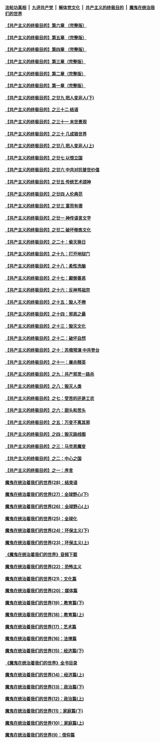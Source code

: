 

####  [法轮功真相](../../../../basic/blob/master/README.md?t=05200901) &nbsp;|&nbsp; [九评共产党](../../../../9ping.md/blob/master/README.md?t=05200901) &nbsp;|&nbsp; [解体党文化](../../../../jtdwh.md/blob/master/README.md?t=05200901)  &nbsp;|&nbsp; [共产主义的终极目的](../../../../gczydzjmd.md/blob/master/README.md?t=05200901) &nbsp;|&nbsp; [魔鬼在统治我们的世界](../../../../mgztzwmdsj.md/blob/master/README.md?t=05200901) 

#### [【共产主义的终极目的】第六章 （完整版）](../pages/nsc422/n11428913.md?t=05200901) 

#### [【共产主义的终极目的】第五章 （完整版）](../pages/nsc422/n11428912.md?t=05200901) 

#### [【共产主义的终极目的】第四章 （完整版）](../pages/nsc422/n11428907.md?t=05200901) 

#### [【共产主义的终极目的】第三章（完整版）](../pages/nsc422/n11428848.md?t=05200901) 

#### [【共产主义的终极目的】第二章（完整版）](../pages/nsc422/n11428831.md?t=05200901) 

#### [【共产主义的终极目的】第一章（完整版）](../pages/nsc422/n11417651.md?t=05200901) 

#### [【共产主义的终极目的】之廿九 把人变非人(下)](../pages/nsc422/n11344140.md?t=05200901) 

#### [【共产主义的终极目的】之三十二 结语](../pages/nsc422/n11360535.md?t=05200901) 

#### [【共产主义的终极目的】之三十一 末世景观](../pages/nsc422/n11351129.md?t=05200901) 

#### [【共产主义的终极目的】之三十 几成狼世界](../pages/nsc422/n11348280.md?t=05200901) 

#### [【共产主义的终极目的】之廿八 把人变非人(上)](../pages/nsc422/n11340492.md?t=05200901) 

#### [【共产主义的终极目的】之廿七 以恨立国](../pages/nsc422/n11336944.md?t=05200901) 

#### [【共产主义的终极目的】之廿六 中共对抗普世价值](../pages/nsc422/n11324785.md?t=05200901) 

#### [【共产主义的终极目的】之廿五 传统艺术颂神](../pages/nsc422/n11296396.md?t=05200901) 

#### [【共产主义的终极目的】之廿四 人伦典范](../pages/nsc422/n11296397.md?t=05200901) 

#### [【共产主义的终极目的】之廿三 富而有德](../pages/nsc422/n11283598.md?t=05200901) 

#### [【共产主义的终极目的】之廿一 神传语言文字](../pages/nsc422/n11263265.md?t=05200901) 

#### [【共产主义的终极目的】之廿二 破坏修炼文化](../pages/nsc422/n11245728.md?t=05200901) 

#### [【共产主义的终极目的】之二十：偷天换日](../pages/nsc422/n11238846.md?t=05200901) 

#### [【共产主义的终极目的】之十九：打开地狱门](../pages/nsc422/n11206376.md?t=05200901) 

#### [【共产主义的终极目的】之十八：柔性洗脑](../pages/nsc422/n11199994.md?t=05200901) 

#### [【共产主义的终极目的】之十七：颠倒善恶](../pages/nsc422/n11179782.md?t=05200901) 

#### [【共产主义的终极目的】之十六：反神骂祖宗](../pages/nsc422/n11166798.md?t=05200901) 

#### [【共产主义的终极目的】之十五：毁人不倦](../pages/nsc422/n11166792.md?t=05200901) 

#### [【共产主义的终极目的】之十四：邪恶之最](../pages/nsc422/n11150249.md?t=05200901) 

#### [【共产主义的终极目的】之十三：毁灭文化](../pages/nsc422/n11135227.md?t=05200901) 

#### [【共产主义的终极目的】之十二：破坏自然](../pages/nsc422/n11135214.md?t=05200901) 

#### [【共产主义的终极目的】之十：苏俄预演 中共登台](../pages/nsc422/n11118424.md?t=05200901) 

#### [【共产主义的终极目的】之十一：屠杀精英](../pages/nsc422/n11118442.md?t=05200901) 

#### [【共产主义的终极目的】之九：共产邪灵一路杀](../pages/nsc422/n11114139.md?t=05200901) 

#### [【共产主义的终极目的】之八：毁灭人类](../pages/nsc422/n11108503.md?t=05200901) 

#### [【共产主义的终极目的】之七：受苦的还是工农](../pages/nsc422/n11101809.md?t=05200901) 

#### [【共产主义的终极目的】之六：甜头和苦头](../pages/nsc422/n11096971.md?t=05200901) 

#### [【共产主义的终极目的】之五：万变不离其邪](../pages/nsc422/n11091285.md?t=05200901) 

#### [【共产主义的终极目的】之四：毁灭路线图](../pages/nsc422/n11086284.md?t=05200901) 

#### [【共产主义的终极目的】之三：马克思魔变](../pages/nsc422/n11061941.md?t=05200901) 

#### [【共产主义的终极目的】之二：中心之国](../pages/nsc422/n11047728.md?t=05200901) 

#### [【共产主义的终极目的】之一：序言](../pages/nsc422/n11086077.md?t=05200901) 

#### [魔鬼在统治着我们的世界(28)：结束语](../pages/nsc422/n10936246.md?t=05200901) 

#### [魔鬼在统治着我们的世界(27)：全球野心(下)](../pages/nsc422/n10928319.md?t=05200901) 

#### [魔鬼在统治着我们的世界(26)：全球野心(上)](../pages/nsc422/n10900318.md?t=05200901) 

#### [魔鬼在统治着我们的世界(25)：全球化](../pages/nsc422/n10788205.md?t=05200901) 

#### [魔鬼在统治着我们的世界(24)：环保主义(下)](../pages/nsc422/n10695307.md?t=05200901) 

#### [魔鬼在统治着我们的世界(23)：环保主义(上)](../pages/nsc422/n10688613.md?t=05200901) 

#### [《魔鬼在统治着我们的世界》音频下载](../pages/nsc422/n10635553.md?t=05200901) 

#### [魔鬼在统治着我们的世界(22)：恐怖主义](../pages/nsc422/n10614727.md?t=05200901) 

#### [魔鬼在统治着我们的世界(21)：文化篇](../pages/nsc422/n10597706.md?t=05200901) 

#### [魔鬼在统治着我们的世界(20)：媒体篇](../pages/nsc422/n10586579.md?t=05200901) 

#### [魔鬼在统治着我们的世界(19)：教育篇(下)](../pages/nsc422/n10564808.md?t=05200901) 

#### [魔鬼在统治着我们的世界(18)：教育篇(上)](../pages/nsc422/n10526970.md?t=05200901) 

#### [魔鬼在统治着我们的世界(17)：艺术篇](../pages/nsc422/n10499093.md?t=05200901) 

#### [魔鬼在统治着我们的世界(16)：法律篇](../pages/nsc422/n10485969.md?t=05200901) 

#### [魔鬼在统治着我们的世界(15)：经济篇(下)](../pages/nsc422/n10469975.md?t=05200901) 

#### [《魔鬼在统治着我们的世界》全书目录](../pages/nsc422/n10464261.md?t=05200901) 

#### [魔鬼在统治着我们的世界(14)：经济篇(上)](../pages/nsc422/n10457370.md?t=05200901) 

#### [魔鬼在统治着我们的世界(13)：政治篇(下)](../pages/nsc422/n10448270.md?t=05200901) 

#### [魔鬼在统治着我们的世界(12)：政治篇(上)](../pages/nsc422/n10444576.md?t=05200901) 

#### [魔鬼在统治着我们的世界(11)：家庭篇(下)](../pages/nsc422/n10440961.md?t=05200901) 

#### [魔鬼在统治着我们的世界(10)：家庭篇(上)](../pages/nsc422/n10435448.md?t=05200901) 

#### [魔鬼在统治着我们的世界(9)：信仰篇](../pages/nsc422/n10432159.md?t=05200901) 

